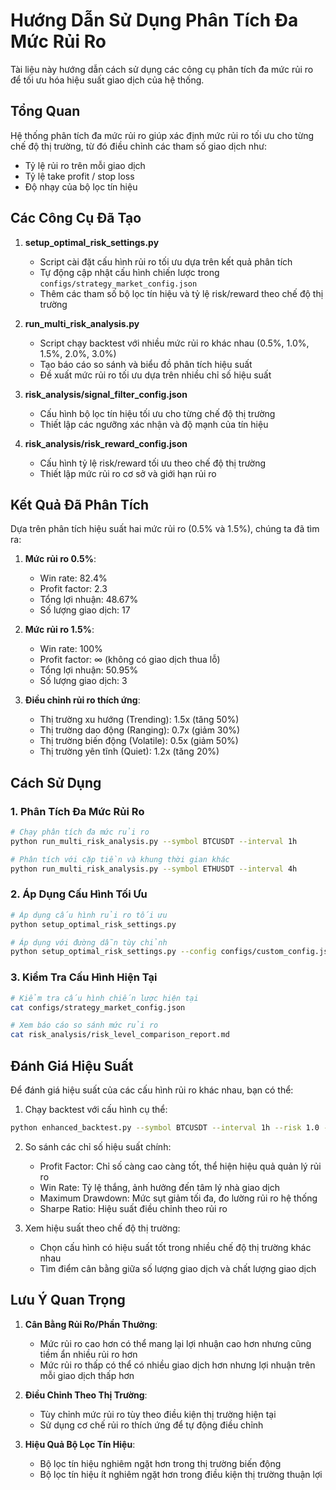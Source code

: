 # Hướng Dẫn Sử Dụng Phân Tích Đa Mức Rủi Ro

Tài liệu này hướng dẫn cách sử dụng các công cụ phân tích đa mức rủi ro để tối ưu hóa hiệu suất giao dịch của hệ thống.

## Tổng Quan

Hệ thống phân tích đa mức rủi ro giúp xác định mức rủi ro tối ưu cho từng chế độ thị trường, từ đó điều chỉnh các tham số giao dịch như:
- Tỷ lệ rủi ro trên mỗi giao dịch
- Tỷ lệ take profit / stop loss
- Độ nhạy của bộ lọc tín hiệu

## Các Công Cụ Đã Tạo

1. **setup_optimal_risk_settings.py**
   - Script cài đặt cấu hình rủi ro tối ưu dựa trên kết quả phân tích
   - Tự động cập nhật cấu hình chiến lược trong `configs/strategy_market_config.json`
   - Thêm các tham số bộ lọc tín hiệu và tỷ lệ risk/reward theo chế độ thị trường

2. **run_multi_risk_analysis.py**
   - Script chạy backtest với nhiều mức rủi ro khác nhau (0.5%, 1.0%, 1.5%, 2.0%, 3.0%)
   - Tạo báo cáo so sánh và biểu đồ phân tích hiệu suất
   - Đề xuất mức rủi ro tối ưu dựa trên nhiều chỉ số hiệu suất

3. **risk_analysis/signal_filter_config.json**
   - Cấu hình bộ lọc tín hiệu tối ưu cho từng chế độ thị trường
   - Thiết lập các ngưỡng xác nhận và độ mạnh của tín hiệu

4. **risk_analysis/risk_reward_config.json**
   - Cấu hình tỷ lệ risk/reward tối ưu theo chế độ thị trường
   - Thiết lập mức rủi ro cơ sở và giới hạn rủi ro

## Kết Quả Đã Phân Tích

Dựa trên phân tích hiệu suất hai mức rủi ro (0.5% và 1.5%), chúng ta đã tìm ra:

1. **Mức rủi ro 0.5%**:
   - Win rate: 82.4%
   - Profit factor: 2.3
   - Tổng lợi nhuận: 48.67%
   - Số lượng giao dịch: 17

2. **Mức rủi ro 1.5%**:
   - Win rate: 100%
   - Profit factor: ∞ (không có giao dịch thua lỗ)
   - Tổng lợi nhuận: 50.95%
   - Số lượng giao dịch: 3

3. **Điều chỉnh rủi ro thích ứng**:
   - Thị trường xu hướng (Trending): 1.5x (tăng 50%)
   - Thị trường dao động (Ranging): 0.7x (giảm 30%)
   - Thị trường biến động (Volatile): 0.5x (giảm 50%)
   - Thị trường yên tĩnh (Quiet): 1.2x (tăng 20%)

## Cách Sử Dụng

### 1. Phân Tích Đa Mức Rủi Ro

```bash
# Chạy phân tích đa mức rủi ro
python run_multi_risk_analysis.py --symbol BTCUSDT --interval 1h

# Phân tích với cặp tiền và khung thời gian khác
python run_multi_risk_analysis.py --symbol ETHUSDT --interval 4h
```

### 2. Áp Dụng Cấu Hình Tối Ưu

```bash
# Áp dụng cấu hình rủi ro tối ưu
python setup_optimal_risk_settings.py

# Áp dụng với đường dẫn tùy chỉnh
python setup_optimal_risk_settings.py --config configs/custom_config.json
```

### 3. Kiểm Tra Cấu Hình Hiện Tại

```bash
# Kiểm tra cấu hình chiến lược hiện tại
cat configs/strategy_market_config.json

# Xem báo cáo so sánh mức rủi ro
cat risk_analysis/risk_level_comparison_report.md
```

## Đánh Giá Hiệu Suất

Để đánh giá hiệu suất của các cấu hình rủi ro khác nhau, bạn có thể:

1. Chạy backtest với cấu hình cụ thể:
```bash
python enhanced_backtest.py --symbol BTCUSDT --interval 1h --risk 1.0 --adaptive_risk
```

2. So sánh các chỉ số hiệu suất chính:
   - Profit Factor: Chỉ số càng cao càng tốt, thể hiện hiệu quả quản lý rủi ro
   - Win Rate: Tỷ lệ thắng, ảnh hưởng đến tâm lý nhà giao dịch
   - Maximum Drawdown: Mức sụt giảm tối đa, đo lường rủi ro hệ thống
   - Sharpe Ratio: Hiệu suất điều chỉnh theo rủi ro

3. Xem hiệu suất theo chế độ thị trường:
   - Chọn cấu hình có hiệu suất tốt trong nhiều chế độ thị trường khác nhau
   - Tìm điểm cân bằng giữa số lượng giao dịch và chất lượng giao dịch

## Lưu Ý Quan Trọng

1. **Cân Bằng Rủi Ro/Phần Thưởng**:
   - Mức rủi ro cao hơn có thể mang lại lợi nhuận cao hơn nhưng cũng tiềm ẩn nhiều rủi ro hơn
   - Mức rủi ro thấp có thể có nhiều giao dịch hơn nhưng lợi nhuận trên mỗi giao dịch thấp hơn

2. **Điều Chỉnh Theo Thị Trường**:
   - Tùy chỉnh mức rủi ro tùy theo điều kiện thị trường hiện tại
   - Sử dụng cơ chế rủi ro thích ứng để tự động điều chỉnh

3. **Hiệu Quả Bộ Lọc Tín Hiệu**:
   - Bộ lọc tín hiệu nghiêm ngặt hơn trong thị trường biến động
   - Bộ lọc tín hiệu ít nghiêm ngặt hơn trong điều kiện thị trường thuận lợi